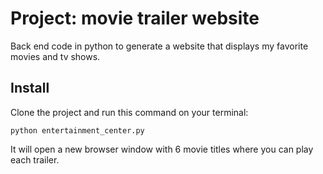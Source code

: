 # Project: movie trailer website
Back end code in python to generate a website that displays my favorite movies and tv shows.

## Install
Clone the project and run this command on your terminal:
```
python entertainment_center.py
```
It will open a new browser window with 6 movie titles where you can play each trailer.